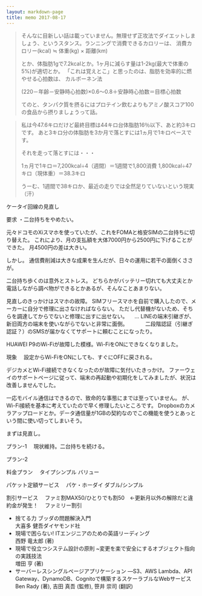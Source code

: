 ```yaml
---
layout: markdown-page
title: memo 2017-08-17
---
```


> そんなに目新しい話は載っていません。無理せず正攻法でダイエットしましょう、というスタンス。ランニングで消費できるカロリーは、
> 消費カロリー(kcal) ≒ 体重(kg) × 距離(km)
> 
> とか、体脂肪1gで7.2kcalとか。1ヶ月に減らす量は1-2kg(最大で体重の5%)が適切とか。
>  「これは覚えとこ」と思ったのは、脂肪を効率的に燃やせる心拍数は、
> カルボーネン法
> 
> (220－年齢－安静時心拍数)×0.6～0.8＋安静時心拍数＝目標心拍数
> 
> てのと、タンパク質を摂るにはプロテイン飲むよりもアミノ酸スコア100の食品から摂りましょうって話。 










> 私は今47.6キロだけど最終目標は44キロ台体脂肪16％以下、あと約3キロです。
> あと3キロ分の体脂肪を3か月で落とすには1ヵ月で1キロペースです。
> 
> それを走って落とすには・・・
> 
> 1ヵ月で1キロ＝7,200kcal÷4（週間）＝1週間で1,800消費
> 1,800kcal÷47キロ（現体重）＝38.3キロ
> 
>  うーむ、1週間で38キロか、最近の走りでは全然足りていないという現実（汗）




















ケータイ回線の見直し

要求
・二台持ちをやめたい。

元々ドコモのXiスマホを使っていたが、これをFOMAと格安SIMの二台持ちに切り替えた。
これにより、月の支払額を大体7000円から2500円に下げることができた。
月4500円の差は大きい。

しかし。
通信費削減は大きな成果を生んだが、日々の運用に若干の面倒くささが。

二台持ち歩くのは意外とストレス。
どちらかがバッテリー切れても大丈夫とか電話しながら調べ物ができるとかあるが、そんなことあまりない。

見直しのきっかけはスマホの故障。
SIMフリースマホを自前で購入したので、メーカーに自分で修理に出さなければならない。
ただし代替機がないため、そちらを調達してからでないと修理に出すに出せない。
　... LINEの端末引継ぎが、新旧両方の端末を使いながらでないと非常に面倒。
　　　二段階認証（引継ぎ認証？）のSMSが届かなくてサポートに頼むことになったり。



HUAWEI P9のWi-Fiが故障した模様。Wi-FiをONにできなくなりました。

現象
　設定からWi-FiをONにしても、すぐにOFFに戻される。

デジカメとWi-Fi接続できなくなったのが故障に気付いたきっかけ。
ファーウェイのサポートページに従って、端末の再起動や初期化をしてみましたが、状況は改善しませんでした。

一応モバイル通信はできるので、致命的な事態にまでは至っていません。
が、Wi-Fi接続を基本に考えていたので早く修理したいところです。
Dropboxのカメラアップロードとか。データ通信量が1GBの契約なのでこの機能を使うとあっという間に使い切ってしまいそう。



まずは見直し。

プラン-1
　現状維持。二台持ちを続ける。

プラン-2
　



料金プラン
　タイプシンプル バリュー

パケット定額サービス
　パケ・ホーダイ ダブル/シンプル

割引サービス
　ファミ割MAX50/ひとりでも割50　←更新月以外の解除だと違約金が発生！
　ファミリー割引



- 捨てる力 ブッダの問題解決入門<br>大喜多 健吾ダイヤモンド社
- 現場で困らない! ITエンジニアのための英語リーディング<br>西野 竜太郎   (著) 
- 現場で役立つシステム設計の原則 ~変更を楽で安全にするオブジェクト指向の実践技法<br>増田 亨   (著) 
- サーバーレスシングルページアプリケーション ―S3、AWS Lambda、API Gateway、DynamoDB、Cognitoで構築するスケーラブルなWebサービス<br>Ben Rady (著),    吉田 真吾   (監修),    笹井 崇司   (翻訳) 



